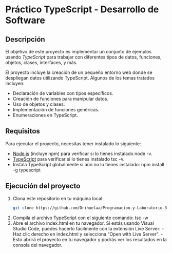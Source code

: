 # Práctico TypeScript - Desarrollo de Software

## Descripción
El objetivo de este proyecto es implementar un conjunto de ejemplos usando *TypeScript* para trabajar con diferentes tipos de datos, funciones, objetos, clases, interfaces, y más.

El proyecto incluye la creación de un pequeño entorno web donde se despliegan datos utilizando TypeScript. Algunos de los temas tratados incluyen:
- Declaración de variables con tipos específicos.
- Creación de funciones para manipular datos.
- Uso de objetos y clases.
- Implementación de funciones genéricas.
- Enumeraciones en TypeScript.

## Requisitos
Para ejecutar el proyecto, necesitas tener instalado lo siguiente:
- [Node.js](https://nodejs.org/) (incluye npm)  para verificar si lo tienes instalado node -v. 
- [TypeScript](https://www.typescriptlang.org/) para verificar si lo tienes instalado tsc -v.
- Instala TypeScript globalmente si aún no lo tienes instalado: npm install -g typescript


## Ejecución del proyecto
1. Clona este repositorio en tu máquina local:
   ```bash
   git clone https://github.com/Orihuelaa/Programacion-y-Laboratorio-3
2. Compila el archivo TypeScript con el siguiente comando: tsc -w
3. Abre el archivo index.html en tu navegador. Si estás usando Visual Studio Code, puedes hacerlo fácilmente con la extensión Live Server:
    -Haz clic derecho en index.html y selecciona "Open with Live Server".
    -Esto abrirá el proyecto en tu navegador y podrás ver los resultados en la consola del navegador.